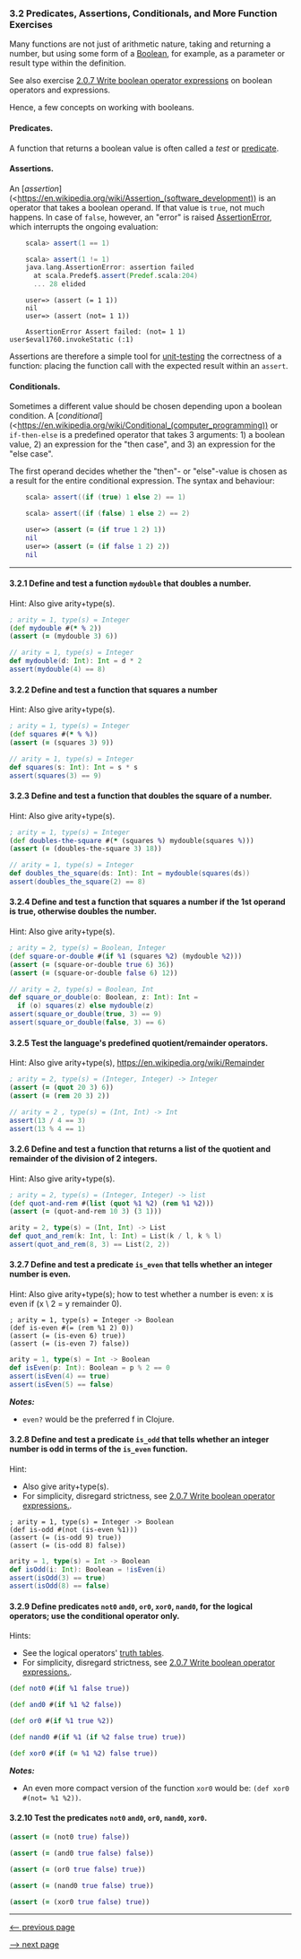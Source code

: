 ### 3.2 Predicates, Assertions, Conditionals, and More Function Exercises

Many functions are not just of arithmetic nature, taking and returning a number, but using some form of a [Boolean](https://en.wikipedia.org/wiki/Boolean_data_type), for example, as a parameter or result type within the definition.

See also exercise [2.0.7 Write boolean operator expressions](ch2_expressions.md#207-write-boolean-operator-expressions) on boolean operators and expressions.

Hence, a few concepts on working with booleans.

#### Predicates.

A function that returns a boolean value is often called a _test_ or [predicate](https://en.wikipedia.org/wiki/Predicate_(mathematical_logic)).

#### Assertions.

An [_assertion_](<https://en.wikipedia.org/wiki/Assertion_(software_development)) is an operator that takes a boolean operand.  If that value is `true`, not much happens. In case of `false`, however, an "error" is raised [AssertionError](https://docs.oracle.com/javase/8/docs/api/java/lang/AssertionError.html), which interrupts the ongoing evaluation:

```scala
    scala> assert(1 == 1)

    scala> assert(1 != 1)
    java.lang.AssertionError: assertion failed
      at scala.Predef$.assert(Predef.scala:204)
      ... 28 elided
```

```closure
    user=> (assert (= 1 1))
    nil
    user=> (assert (not= 1 1))

    AssertionError Assert failed: (not= 1 1)  user$eval1760.invokeStatic (:1)
```

Assertions are therefore a simple tool for [unit-testing](https://en.wikipedia.org/wiki/Unit_testing) the correctness of a function: placing the function call with the expected result within an `assert`.

#### Conditionals.

Sometimes a different value should be chosen depending upon a boolean condition.  A [_conditional_](<https://en.wikipedia.org/wiki/Conditional_(computer_programming)) or `if-then-else` is a predefined operator that takes 3 arguments: 1) a boolean value, 2) an expression for the "then case", and 3) an expression for the "else case".

The first operand decides whether the "then"- or "else"-value is chosen as a result for the entire conditional expression.  The syntax and behaviour:

```scala
    scala> assert((if (true) 1 else 2) == 1)

    scala> assert((if (false) 1 else 2) == 2)

```

```clojure
    user=> (assert (= (if true 1 2) 1))
    nil
    user=> (assert (= (if false 1 2) 2))
    nil
```

-----

#### 3.2.1 Define and test a function `mydouble` that doubles a number.

Hint: Also give arity+type(s).

```clojure
; arity = 1, type(s) = Integer
(def mydouble #(* % 2))
(assert (= (mydouble 3) 6))
```

```scala
// arity = 1, type(s) = Integer
def mydouble(d: Int): Int = d * 2
assert(mydouble(4) == 8)
```

#### 3.2.2 Define and test a function that squares a number

Hint: Also give arity+type(s).

```clojure
; arity = 1, type(s) = Integer
(def squares #(* % %))
(assert (= (squares 3) 9))
```

```scala
// arity = 1, type(s) = Integer
def squares(s: Int): Int = s * s
assert(squares(3) == 9)
```

#### 3.2.3 Define and test a function that doubles the square of a number.

Hint: Also give arity+type(s).

```clojure
; arity = 1, type(s) = Integer
(def doubles-the-square #(* (squares %) mydouble(squares %)))
(assert (= (doubles-the-square 3) 18))
```

```scala
// arity = 1, type(s) = Integer
def doubles_the_square(ds: Int): Int = mydouble(squares(ds))
assert(doubles_the_square(2) == 8)

```

#### 3.2.4 Define and test a function that squares a number if the 1st operand is true, otherwise doubles the number.

Hint: Also give arity+type(s).

```clojure
; arity = 2, type(s) = Boolean, Integer
(def square-or-double #(if %1 (squares %2) (mydouble %2)))
(assert (= (square-or-double true 6) 36))
(assert (= (square-or-double false 6) 12))
```

```scala
// arity = 2, type(s) = Boolean, Int
def square_or_double(o: Boolean, z: Int): Int =
  if (o) squares(z) else mydouble(z)
assert(square_or_double(true, 3) == 9)
assert(square_or_double(false, 3) == 6)
```

#### 3.2.5 Test the language's predefined quotient/remainder operators.

Hint: Also give arity+type(s), <https://en.wikipedia.org/wiki/Remainder>

```clojure
; arity = 2, type(s) = (Integer, Integer) -> Integer
(assert (= (quot 20 3) 6))
(assert (= (rem 20 3) 2))
```

```scala
// arity = 2 , type(s) = (Int, Int) -> Int
assert(13 / 4 == 3)
assert(13 % 4 == 1)
```

#### 3.2.6 Define and test a function that returns a list of the quotient and remainder of the division of 2 integers.

Hint: Also give arity+type(s).

```clojure
; arity = 2, type(s) = (Integer, Integer) -> list
(def quot-and-rem #(list (quot %1 %2) (rem %1 %2)))
(assert (= (quot-and-rem 10 3) (3 1)))
```

```scala
arity = 2, type(s) = (Int, Int) -> List
def quot_and_rem(k: Int, l: Int) = List(k / l, k % l)
assert(quot_and_rem(8, 3) == List(2, 2))
```

#### 3.2.7 Define and test a predicate `is_even` that tells whether an integer number is even.

Hint: Also give arity+type(s); how to test whether a number is even: x is even if (x \ 2 = y remainder 0).

```
; arity = 1, type(s) = Integer -> Boolean
(def is-even #(= (rem %1 2) 0))
(assert (= (is-even 6) true))
(assert (= (is-even 7) false))
```

```scala
arity = 1, type(s) = Int -> Boolean
def isEven(p: Int): Boolean = p % 2 == 0
assert(isEven(4) == true)
assert(isEven(5) == false)
```

___Notes:___

* `even?` would be the preferred f in Clojure.

#### 3.2.8 Define and test a predicate `is_odd` that tells whether an integer number is odd in terms of the `is_even` function.

Hint:

* Also give arity+type(s).
* For simplicity, disregard strictness, see [2.0.7 Write boolean operator expressions.](ch2_expressions.md#207-write-boolean-operator-expressions).

```
; arity = 1, type(s) = Integer -> Boolean
(def is-odd #(not (is-even %1)))
(assert (= (is-odd 9) true))
(assert (= (is-odd 8) false))
```

```scala
arity = 1, type(s) = Int -> Boolean
def isOdd(i: Int): Boolean = !isEven(i)
assert(isOdd(3) == true)
assert(isOdd(8) == false)
```

#### 3.2.9 Define predicates `not0` `and0`, `or0`, `xor0`, `nand0`, for the logical operators; use the conditional operator only.

Hints:

* See the logical operators' [truth tables](https://en.wikipedia.org/wiki/Truth_table).
* For simplicity, disregard strictness, see [2.0.7 Write boolean operator expressions.](ch2_expressions.md#207-write-boolean-operator-expressions).

```clojure
(def not0 #(if %1 false true))

(def and0 #(if %1 %2 false)) 

(def or0 #(if %1 true %2))

(def nand0 #(if %1 (if %2 false true) true))

(def xor0 #(if (= %1 %2) false true))
```
___Notes:___

* An even more compact version of the function `xor0` would be: `(def xor0 #(not= %1 %2))`. 

#### 3.2.10 Test the predicates `not0` `and0`, `or0`, `nand0`, `xor0`.

```clojure
(assert (= (not0 true) false))

(assert (= (and0 true false) false))

(assert (= (or0 true false) true))

(assert (= (nand0 true false) true))

(assert (= (xor0 true false) true))
```
--------------------

[<-- previous page](ch3_1_formulas_and_functions.md)

[--> next page](ch3_3_plotting_the_evaluation_of_functions.md)
